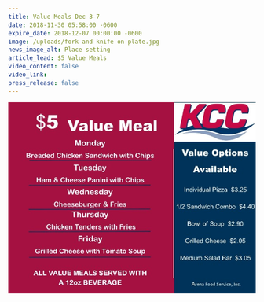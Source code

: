 ```yaml
---
title: Value Meals Dec 3-7
date: 2018-11-30 05:58:00 -0600
expire_date: 2018-12-07 00:00:00 -0600
image: /uploads/fork and knife on plate.jpg
news_image_alt: Place setting
article_lead: $5 Value Meals
video_content: false
video_link:
press_release: false
---
```


![](/uploads/12-3--7-2018-value-menu-wk-1.jpg)
